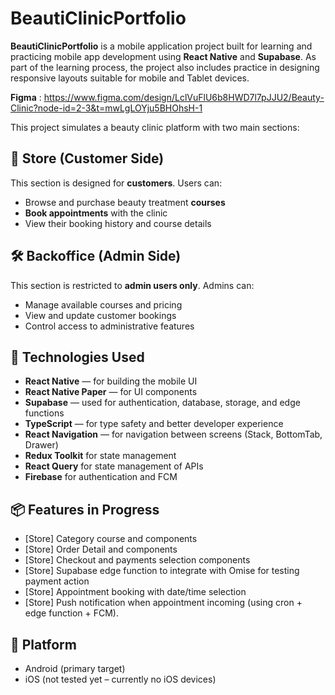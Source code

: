 # BeautiClinicPortfolio

**BeautiClinicPortfolio** is a mobile application project built for learning and practicing mobile app development using **React Native** and **Supabase**.
As part of the learning process, the project also includes practice in designing responsive layouts suitable for mobile and Tablet devices.

**Figma** : https://www.figma.com/design/LclVuFlU6b8HWD7l7pJJU2/Beauty-Clinic?node-id=2-3&t=mwLgLOYju5BHOhsH-1

This project simulates a beauty clinic platform with two main sections:

## 🏬 Store (Customer Side)

This section is designed for **customers**. Users can:

- Browse and purchase beauty treatment **courses**
- **Book appointments** with the clinic
- View their booking history and course details

## 🛠️ Backoffice (Admin Side)

This section is restricted to **admin users only**. Admins can:

- Manage available courses and pricing
- View and update customer bookings
- Control access to administrative features

## 🔧 Technologies Used

- **React Native** — for building the mobile UI
- **React Native Paper** — for UI components
- **Supabase** — used for authentication, database, storage, and edge functions
- **TypeScript** — for type safety and better developer experience
- **React Navigation** — for navigation between screens (Stack, BottomTab, Drawer)
- **Redux Toolkit** for state management
- **React Query** for state management of APIs
- **Firebase** for authentication and FCM

## 📦 Features in Progress

- [Store] Category course and components
- [Store] Order Detail and components
- [Store] Checkout and payments selection components
- [Store] Supabase edge function to integrate with Omise for testing payment action
- [Store] Appointment booking with date/time selection
- [Store] Push notification when appointment incoming (using cron + edge function + FCM).

## 📱 Platform

- Android (primary target)
- iOS (not tested yet – currently no iOS devices)
